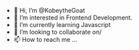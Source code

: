 - 👋 Hi, I’m @KobeytheGoat
- 👀 I’m interested in Frontend Development.
- 🌱 I’m currently learning Javascript
- 💞️ I’m looking to collaborate on/
- 📫 How to reach me ...

<!---
KobeytheGoat/KobeytheGoat is a ✨ special ✨ repository because its `README.md` (this file) appears on your GitHub profile.
You can click the Preview link to take a look at your changes.
--->
